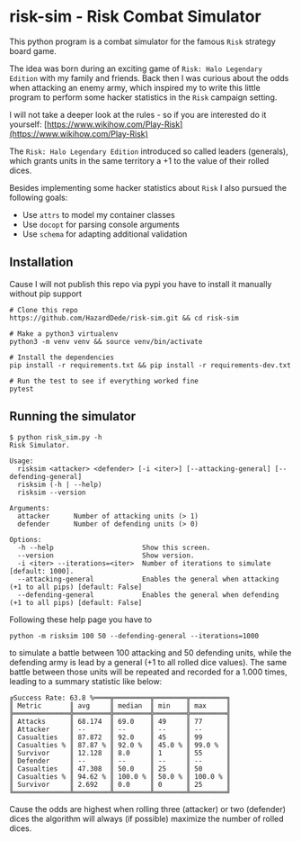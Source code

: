 # risk-sim - Risk Combat Simulator

This python program is a combat simulator for the famous `Risk` strategy board game.

The idea was born during an exciting game of `Risk: Halo Legendary Edition` with my family and friends.
Back then I was curious about the odds when attacking an enemy army, which inspired my to write this little program to perform some hacker statistics in the `Risk` campaign setting.

I will not take a deeper look at the rules - so if you are interested do it yourself:
[https://www.wikihow.com/Play-Risk](https://www.wikihow.com/Play-Risk)

The `Risk: Halo Legendary Edition` introduced so called leaders (generals), which grants units in the same territory a +1 to the value of their rolled dices.

Besides implementing some hacker statistics about `Risk` I also pursued the following goals:

* Use `attrs` to model my container classes
* Use `docopt` for parsing console arguments
* Use `schema` for adapting additional validation

## Installation

Cause I will not publish this repo via pypi you have to install it manually without pip support

    # Clone this repo
    https://github.com/HazardDede/risk-sim.git && cd risk-sim

    # Make a python3 virtualenv
    python3 -m venv venv && source venv/bin/activate

    # Install the dependencies
    pip install -r requirements.txt && pip install -r requirements-dev.txt

    # Run the test to see if everything worked fine
    pytest

## Running the simulator

    $ python risk_sim.py -h
    Risk Simulator.

    Usage:
      risksim <attacker> <defender> [-i <iter>] [--attacking-general] [--defending-general]
      risksim (-h | --help)
      risksim --version

    Arguments:
      attacker      Number of attacking units (> 1)
      defender      Number of defending units (> 0)

    Options:
      -h --help                      Show this screen.
      --version                      Show version.
      -i <iter> --iterations=<iter>  Number of iterations to simulate [default: 1000].
      --attacking-general            Enables the general when attacking (+1 to all pips) [default: False]
      --defending-general            Enables the general when defending (+1 to all pips) [default: False]

Following these help page you have to

    python -m risksim 100 50 --defending-general --iterations=1000

to simulate a battle between 100 attacking and 50 defending units, while the defending army is lead by a general (+1 to all rolled dice values).
The same battle between those units will be repeated and recorded for a 1.000 times, leading to a summary statistic like below:

    ╔Success Rate: 63.8 %════╦═════════╦════════╦═════════╗
    ║ Metric       ║ avg     ║ median  ║ min    ║ max     ║
    ╠══════════════╬═════════╬═════════╬════════╬═════════╣
    ║ Attacks      ║ 68.174  ║ 69.0    ║ 49     ║ 77      ║
    ║ Attacker     ║ --      ║ --      ║ --     ║ --      ║
    ║ Casualties   ║ 87.872  ║ 92.0    ║ 45     ║ 99      ║
    ║ Casualties % ║ 87.87 % ║ 92.0 %  ║ 45.0 % ║ 99.0 %  ║
    ║ Survivor     ║ 12.128  ║ 8.0     ║ 1      ║ 55      ║
    ║ Defender     ║ --      ║ --      ║ --     ║ --      ║
    ║ Casualties   ║ 47.308  ║ 50.0    ║ 25     ║ 50      ║
    ║ Casualties % ║ 94.62 % ║ 100.0 % ║ 50.0 % ║ 100.0 % ║
    ║ Survivor     ║ 2.692   ║ 0.0     ║ 0      ║ 25      ║
    ╚══════════════╩═════════╩═════════╩════════╩═════════╝

Cause the odds are highest when rolling three (attacker) or two (defender) dices the algorithm will always (if possible) maximize the number of rolled dices.
